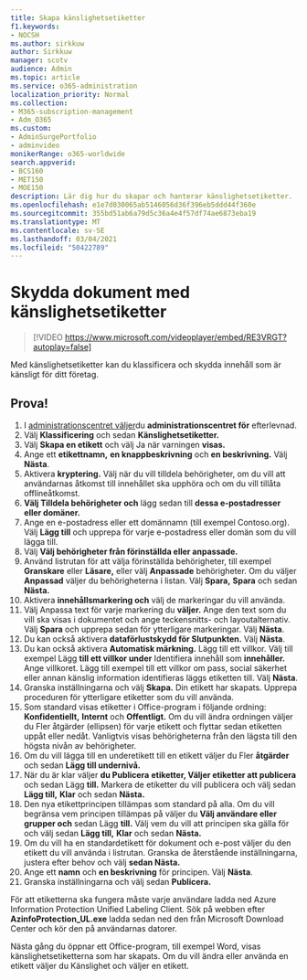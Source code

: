 ```yaml
---
title: Skapa känslighetsetiketter
f1.keywords:
- NOCSH
ms.author: sirkkuw
author: Sirkkuw
manager: scotv
audience: Admin
ms.topic: article
ms.service: o365-administration
localization_priority: Normal
ms.collection:
- M365-subscription-management
- Adm_O365
ms.custom:
- AdminSurgePortfolio
- adminvideo
monikerRange: o365-worldwide
search.appverid:
- BCS160
- MET150
- MOE150
description: Lär dig hur du skapar och hanterar känslighetsetiketter.
ms.openlocfilehash: e1e7d030065ab5146056d36f396eb5ddd44f360e
ms.sourcegitcommit: 355bd51ab6a79d5c36a4e4f57df74ae6873eba19
ms.translationtype: MT
ms.contentlocale: sv-SE
ms.lasthandoff: 03/04/2021
ms.locfileid: "50422789"
---
```

# <a name="protect-documents-with-sensitivity-labels"></a>Skydda dokument med känslighetsetiketter

> [!VIDEO https://www.microsoft.com/videoplayer/embed/RE3VRGT?autoplay=false]

Med känslighetsetiketter kan du klassificera och skydda innehåll som är känsligt för ditt företag.

## <a name="try-it"></a>Prova!

1. I [administrationscentret väljer](https://admin.microsoft.com)du **administrationscentret för** efterlevnad.
1. Välj **Klassificering** och sedan **Känslighetsetiketter.**
1. Välj **Skapa en etikett** och välj Ja när varningen **visas.**
1. Ange ett **etikettnamn,** **en knappbeskrivning** och **en beskrivning.** Välj **Nästa**.
1. Aktivera **kryptering.** Välj när du vill tilldela behörigheter, om du vill att användarnas åtkomst till innehållet ska upphöra och om du vill tillåta offlineåtkomst.
1. **Välj Tilldela behörigheter och** lägg sedan till **dessa e-postadresser eller domäner.**
1. Ange en e-postadress eller ett domännamn (till exempel Contoso.org).  Välj **Lägg till** och upprepa för varje e-postadress eller domän som du vill lägga till.
1. Välj **Välj behörigheter från förinställda eller anpassade.**
1. Använd listrutan för att välja förinställda behörigheter, till exempel **Granskare** eller **Läsare,** eller välj **Anpassade** behörigheter. Om du väljer **Anpassad** väljer du behörigheterna i listan. Välj **Spara,** **Spara** och sedan **Nästa.**
1. Aktivera **innehållsmarkering och** välj de markeringar du vill använda.
1. Välj Anpassa text för varje markering du **väljer.** Ange den text som du vill ska visas i dokumentet och ange teckensnitts- och layoutalternativ. Välj **Spara** och upprepa sedan för ytterligare markeringar. Välj **Nästa**.
1. Du kan också aktivera **dataförlustskydd för Slutpunkten.** Välj **Nästa**.
1. Du kan också aktivera **Automatisk märkning.** Lägg till ett villkor. Välj till exempel Lägg **till ett villkor under** Identifiera innehåll som **innehåller.** Ange villkoret. Lägg till exempel till ett villkor om pass, social säkerhet eller annan känslig information identifieras läggs etiketten till. Välj **Nästa**.
1. Granska inställningarna och välj **Skapa.** Din etikett har skapats. Upprepa proceduren för ytterligare etiketter som du vill använda.
1. Som standard visas etiketter i Office-program i följande ordning: **Konfidentiellt,** **Internt** och **Offentligt.** Om du vill ändra ordningen  väljer du Fler åtgärder (ellipsen) för varje etikett och flyttar sedan etiketten uppåt eller nedåt. Vanligtvis visas behörigheterna från den lägsta till den högsta nivån av behörigheter.
1. Om du vill lägga till en underetikett till en etikett väljer du Fler **åtgärder** och sedan **Lägg till undernivå.**
1. När du är klar väljer **du Publicera** **etiketter, Väljer etiketter att publicera** och sedan Lägg **till.** Markera de etiketter du vill publicera och välj sedan **Lägg till,** **Klar** och sedan **Nästa.**
1. Den nya etikettprincipen tillämpas som standard på alla. Om du vill begränsa vem principen tillämpas på väljer du **Välj användare eller grupper och** sedan Lägg **till.** Välj vem du vill att principen ska gälla för och välj sedan **Lägg till,** **Klar** och sedan **Nästa.**
1. Om du vill ha en standardetikett för dokument och e-post väljer du den etikett du vill använda i listrutan. Granska de återstående inställningarna, justera efter behov och välj **sedan Nästa.**
1. Ange ett **namn** och **en beskrivning** för principen. Välj **Nästa**.
1. Granska inställningarna och välj sedan **Publicera.**

För att etiketterna ska fungera måste varje användare ladda ned Azure Information Protection Unified Labeling Client. Sök på webben efter **AzinfoProtection_UL.exe** ladda sedan ned den från Microsoft Download Center och kör den på användarnas datorer.

Nästa gång du öppnar ett Office-program, till exempel Word, visas känslighetsetiketterna som har skapats. Om du vill ändra eller använda en etikett väljer du Känslighet och väljer en etikett.

